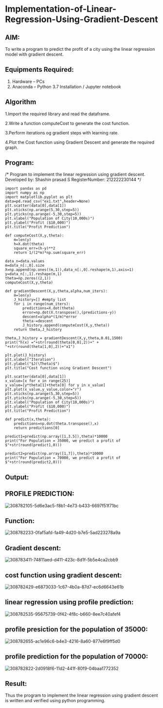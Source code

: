 # Implementation-of-Linear-Regression-Using-Gradient-Descent

## AIM:
To write a program to predict the profit of a city using the linear regression model with gradient descent.

## Equipments Required:
1. Hardware – PCs
2. Anaconda – Python 3.7 Installation / Jupyter notebook

## Algorithm

1.Import the required library and read the dataframe.

2.Write a function computeCost to generate the cost function.

3.Perform iterations og gradient steps with learning rate.

4.Plot the Cost function using Gradient Descent and generate the required graph.

## Program:

/*
Program to implement the linear regression using gradient descent.
Developed by: Shashin prasad S
RegisterNumber: 212222230144
*/
```
import pandas as pd
import numpy as np
import matplotlib.pyplot as plt
data=pd.read_csv("ex1.txt",header=None)
plt.scatter(data[0],data[1])
plt.xticks(np.arange(5,30,step=5))
plt.yticks(np.arange(-5,30,step=5))
plt.xlabel("Population of City(10,000s)")
plt.ylabel("Profit ($10,000)")
plt.title("Profit Prediction")

def computeCost(X,y,theta):
    m=len(y) 
    h=X.dot(theta) 
    square_err=(h-y)**2
    return 1/(2*m)*np.sum(square_err) 

data_n=data.values
m=data_n[:,0].size
X=np.append(np.ones((m,1)),data_n[:,0].reshape(m,1),axis=1)
y=data_n[:,1].reshape(m,1)
theta=np.zeros((2,1))
computeCost(X,y,theta) 

def gradientDescent(X,y,theta,alpha,num_iters):
    m=len(y)
    J_history=[] #empty list
    for i in range(num_iters):
        predictions=X.dot(theta)
        error=np.dot(X.transpose(),(predictions-y))
        descent=alpha*(1/m)*error
        theta-=descent
        J_history.append(computeCost(X,y,theta))
    return theta,J_history

theta,J_history = gradientDescent(X,y,theta,0.01,1500)
print("h(x) ="+str(round(theta[0,0],2))+" + "+str(round(theta[1,0],2))+"x1")

plt.plot(J_history)
plt.xlabel("Iteration")
plt.ylabel("$J(\Theta)$")
plt.title("Cost function using Gradient Descent")

plt.scatter(data[0],data[1])
x_value=[x for x in range(25)]
y_value=[y*theta[1]+theta[0] for y in x_value]
plt.plot(x_value,y_value,color="r")
plt.xticks(np.arange(5,30,step=5))
plt.yticks(np.arange(-5,30,step=5))
plt.xlabel("Population of City(10,000s)")
plt.ylabel("Profit ($10,000)")
plt.title("Profit Prediction")

def predict(x,theta):
    predictions=np.dot(theta.transpose(),x)
    return predictions[0]

predict1=predict(np.array([1,3.5]),theta)*10000
print("For Population = 35000, we predict a profit of $"+str(round(predict1,0)))

predict2=predict(np.array([1,7]),theta)*10000
print("For Population = 70000, we predict a profit of $"+str(round(predict2,0)))
```

## Output:
## PROFILE PREDICTION:

![308782105-5d6e3ac5-f8b1-4e73-b433-6697f51f71bc](https://github.com/AdhithiyanK/Implementation-of-Linear-Regression-Using-Gradient-Descent/assets/121029258/84eeceeb-f58f-4813-bea8-24e6d7242008)

## Function:

![308782233-0faf5afd-fa49-4d20-b7e5-5ad223278a9a](https://github.com/AdhithiyanK/Implementation-of-Linear-Regression-Using-Gradient-Descent/assets/121029258/7c8a7409-c1c7-4f3d-a106-a515f39d94c9)

## Gradient descent:

![308783411-74811aed-d411-423c-8d1f-5b5e4ca2cbb9](https://github.com/AdhithiyanK/Implementation-of-Linear-Regression-Using-Gradient-Descent/assets/121029258/ff6093e9-11d2-4ba8-8a4a-af5a1b890e50)

## cost function using gradient descent:


![308782429-e6873033-1c67-4b0a-87d7-ec6d6643e61b](https://github.com/AdhithiyanK/Implementation-of-Linear-Regression-Using-Gradient-Descent/assets/121029258/182797b5-96bd-4e51-a2f6-644816ca9447)


## linear regression using profile prediction:

![308782535-95675739-0f42-4f8c-b660-8ee7c40afef4](https://github.com/AdhithiyanK/Implementation-of-Linear-Regression-Using-Gradient-Descent/assets/121029258/109cb524-1f24-4d5a-9dbd-15a3600b3c23)
## profile presiction for the population of 35000:

![308782655-ac1e96c6-b4e3-4216-8a60-877e6f9ff5d0](https://github.com/AdhithiyanK/Implementation-of-Linear-Regression-Using-Gradient-Descent/assets/121029258/943df99a-c5cc-469b-a03b-d956013a01e3)

## profile prediction for the population of 70000:

![308782822-2d0918f6-11d2-441f-80f9-04baa1772352](https://github.com/AdhithiyanK/Implementation-of-Linear-Regression-Using-Gradient-Descent/assets/121029258/f24b64ef-5e49-4dc4-b924-5b0ad3c57b6d)

## Result:
Thus the program to implement the linear regression using gradient descent is written and verified using python programming.
